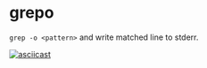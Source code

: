 # grepo

`grep -o <pattern>` and write matched line to stderr.

[![asciicast](https://asciinema.org/a/KTlxFyj4ZQLukgyp35XQEYnC8.svg)](https://asciinema.org/a/KTlxFyj4ZQLukgyp35XQEYnC8)
